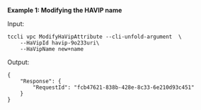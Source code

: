 **Example 1: Modifying the HAVIP name**



Input: 

```
tccli vpc ModifyHaVipAttribute --cli-unfold-argument  \
    --HaVipId havip-9o233uri\
    --HaVipName new+name
```

Output: 
```
{
    "Response": {
        "RequestId": "fcb47621-838b-428e-8c33-6e210d93c451"
    }
}
```

